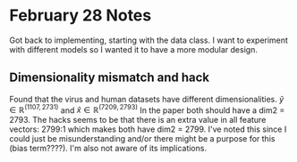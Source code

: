 # February 28 Notes

Got back to implementing, starting with the data class. I want to experiment with different models so I wanted 
it to have a more modular design. 

## Dimensionality mismatch and hack
Found that the virus and human datasets have different dimensionalities. $\hat{y} \in \mathbb{R}^{(1107, 2731)}$ and $\hat{x} \in \mathbb{R}^{(7209, 2793)}$ In the paper both should have a dim2 = 2793. The hacks seems to be that there is an extra value in all feature vectors: 2799:1 which makes both have dim2 = 2799. I've noted this since I could just be misunderstanding and/or there might be a purpose for this (bias term????). I'm also not aware of its implications.